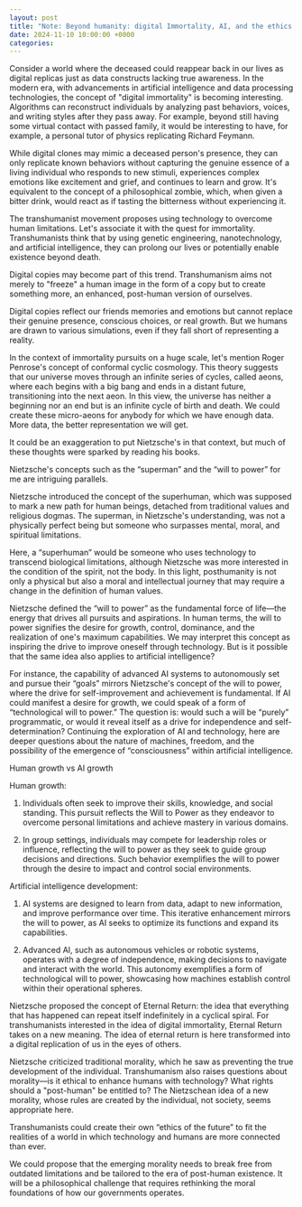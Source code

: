 ```yaml
---
layout: post
title: "Note: Beyond humanity: digital Immortality, AI, and the ethics of the future"
date: 2024-11-10 10:00:00 +0000
categories: 
---
```


Consider a world where the deceased could reappear back in our lives as digital replicas just as data constructs lacking true awareness. In the modern era, with advancements in artificial intelligence and data processing technologies, the concept of "digital immortality" is becoming interesting. Algorithms can reconstruct individuals by analyzing past behaviors, voices, and writing styles after they pass away. For example, beyond still having some virtual contact with passed family, it would be interesting to have, for example, a personal tutor of physics replicating Richard Feymann. 

While digital clones may mimic a deceased person's presence, they can only replicate known behaviors without capturing the genuine essence of a living individual who responds to new stimuli, experiences complex emotions like excitement and grief, and continues to learn and grow. It's equivalent to the concept of a philosophical zombie, which, when given a bitter drink, would react as if tasting the bitterness without experiencing it.

The transhumanist movement proposes using technology to overcome human limitations. Let's associate it with the quest for immortality. Transhumanists think that by using genetic engineering, nanotechnology, and artificial intelligence, they can prolong our lives or potentially enable existence beyond death.

Digital copies may become part of this trend. Transhumanism aims not merely to "freeze" a human image in the form of a copy but to create something more, an enhanced, post-human version of ourselves.

Digital copies reflect our friends memories and emotions but cannot replace their genuine presence, conscious choices, or real growth. But we humans are drawn to various simulations, even if they fall short of representing a reality.

In the context of immortality pursuits on a huge scale, let's mention Roger Penrose's concept of conformal cyclic cosmology. This theory suggests that our universe moves through an infinite series of cycles, called aeons, where each begins with a big bang and ends in a distant future, transitioning into the next aeon. In this view, the universe has neither a beginning nor an end but is an infinite cycle of birth and death. We could create these micro-aeons for anybody for which we have enough data. More data, the better representation we will get.

It could be an exaggeration to put Nietzsche's in that context, but much of these thoughts were sparked by reading his books.

Nietzsche's concepts such as the “superman” and the “will to power” for me are intriguing parallels.

Nietzsche introduced the concept of the superhuman, which was supposed to mark a new path for human beings, detached from traditional values and religious dogmas. The superman, in Nietzsche's understanding, was not a physically perfect being but someone who surpasses mental, moral, and spiritual limitations. 

Here, a “superhuman” would be someone who uses technology to transcend biological limitations, although Nietzsche was more interested in the condition of the spirit, not the body. In this light, posthumanity is not only a physical but also a moral and intellectual journey that may require a change in the definition of human values.

Nietzsche defined the “will to power” as the fundamental force of life—the energy that drives all pursuits and aspirations. In human terms, the will to power signifies the desire for growth, control, dominance, and the realization of one's maximum capabilities. We may interpret this concept as inspiring the drive to improve oneself through technology. But is it possible that the same idea also applies to artificial intelligence?

For instance, the capability of advanced AI systems to autonomously set and pursue their “goals” mirrors Nietzsche's concept of the will to power, where the drive for self-improvement and achievement is fundamental. If AI could manifest a desire for growth, we could speak of a form of “technological will to power.” The question is: would such a will be “purely” programmatic, or would it reveal itself as a drive for independence and self-determination? Continuing the exploration of AI and technology, here are deeper questions about the nature of machines, freedom, and the possibility of the emergence of “consciousness” within artificial intelligence.

Human growth vs AI growth

Human growth:

1. Individuals often seek to improve their skills, knowledge, and social standing. This pursuit reflects the Will to Power as they endeavor to overcome personal limitations and achieve mastery in various domains.

2. In group settings, individuals may compete for leadership roles or influence, reflecting  the will to power as they seek to guide group decisions and directions. Such behavior exemplifies the will to power through the desire to impact and control social environments.

Artificial intelligence development:

1. AI systems are designed to learn from data, adapt to new information, and improve performance over time. This iterative enhancement mirrors the will to power, as AI seeks to optimize its functions and expand its capabilities.

2. Advanced AI, such as autonomous vehicles or robotic systems, operates with a degree of independence, making decisions to navigate and interact with the world. This autonomy exemplifies a form of technological will to power, showcasing how machines establish control within their operational spheres.

Nietzsche proposed the concept of Eternal Return: the idea that everything that has happened can repeat itself indefinitely in a cyclical spiral. For transhumanists interested in the idea of digital immortality, Eternal Return takes on a new meaning.  The idea of eternal return is here transformed into a digital replication of us in the eyes of others.

Nietzsche criticized traditional morality, which he saw as preventing the true development of the individual. Transhumanism also raises questions about morality—is it ethical to enhance humans with technology? What rights should a "post-human" be entitled to? The Nietzschean idea of a new morality, whose rules are created by the individual, not society, seems appropriate here.

Transhumanists could create their own “ethics of the future” to fit the realities of a world in which technology and humans are more connected than ever.

We could propose that the emerging morality needs to break free from outdated limitations and be tailored to the era of post-human existence. It will be a philosophical challenge that requires rethinking the moral foundations of how our governments operates.




